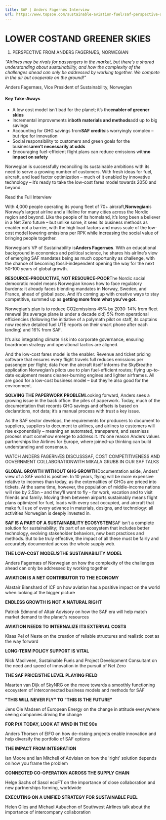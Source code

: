 ```yaml
---
title: SAF | Anders Fagernæs Interview
url: https://www.topsoe.com/sustainable-aviation-fuel/saf-perspective-anders-fagernaes#download-popup-u4m-interview-header
---
```


# LOWER COSTAND GREENER SKIES

01. PERSPECTIVE FROM ANDERS FAGERNÆS, NORWEGIAN

*“Airlines may be rivals for passengers in the market, but there’s a shared understanding about sustainability, and how the complexity of the challenges ahead can only be addressed by working together. We compete in the air but cooperate on the ground!”*

Anders Fagernæs, Vice President of Sustainability, Norwegian

#### Key Take-Aways

- A low cost model isn’t bad for the planet; it’s the**enabler of greener skies**
- Incremental improvements in**both materials and methods**add up to big savings
- Accounting for GHG savings from**SAF credits**is worryingly complex – but ripe for innovation
- Social responsibility to customers and green goals for the business**aren’t necessarily at odds**
- Encouraging fuel-efficient flight plans can reduce emissions with**no impact on safety**

Norwegian is successfully reconciling its sustainable ambitions with its need to serve a growing number of customers. With fresh ideas for fuel, aircraft, and load factor optimization – much of it enabled by innovative technology – it’s ready to take the low-cost fares model towards 2050 and beyond.

Read the Full Interview

With 4,000 people operating its young fleet of 70+ aircraft,**Norwegian**is Norway’s largest airline and a lifeline for many cities across the Nordic region and beyond. Like the people of its homeland, it’s long been a believer in a Net Zero future – but unlike some, it sees its business methods as enabler not a barrier, with the high load factors and mass scale of the low-cost model lowering emissions per RPK while increasing the social value of bringing people together.

Norwegian’s VP of Sustainability is**Anders Fagernæs**. With an educational background in economics and political science, he shares his airline’s view of emerging SAF mandates being as much opportunity as challenge, with the chance of becoming fossil-independent opening the way for the next 50-100 years of global growth.

**RESOURCE-PRODUCTIVE, NOT RESOURCE-POOR**The Nordic social democratic model means Norwegian knows how to face regulatory burdens: it already faces blending mandates in Norway, Sweden, and France, ahead of global pace. And it’s coming up with creative ways to stay competitive, summed up as:**getting more from what you’ve got.**

Norwegian’s plan is to reduce CO2emissions 45% by 2030: 14% from fleet renewal (its average plane is under a decade old) 5% from operational efficiencies (following the initiative of a polymath pilot on staff, its captains now receive detailed fuel UTE reports on their smart phone after each landing) and 16% from SAF.

It’s also integrating climate risk into corporate governance, ensuring boardroom strategy and operational tactics are aligned.

And the low-cost fares model is the enabler. Revenue and ticket pricing software that ensures every flight travels full reduces emissions per passenger per flight; data from the aircraft itself informs the SkyBreathe application Norwegian’s pilots use to plan fuel-efficient routes; flying up-to-date equipment means cleaner-burning engines and lighter airframes. All are good for a low-cost business model – but they’re also good for the environment.

**SOLVING THE PAPERWORK PROBLEM**Looking forward, Anders sees a growing issue in the back office: the piles of paperwork. Today, much of the documentation that records GHG savings and offsets is based on declarations, not data; it’s a manual process with trust a key issue.

As the SAF sector develops, the requirements for producers to document to suppliers, suppliers to document to airlines, and airlines to customers will rise exponentially – meaning an automated, transparent, and seamless process must somehow emerge to address it. It’s one reason Anders values partnerships like Airlines for Europe, where joined-up thinking can build understanding and consensus.

WATCH ANDERS FAGERNÆS DISCUSSSAF, COST COMPETITIVENESS AND GOVERNMENT COLLABORATIONWITH MIKALA GRUBB IN OUR SAF TALKS

**GLOBAL GROWTH WITHOUT GHG GROWTH**Documentation aside, Anders’ view of a SAF world is positive. In 10 years, flying will be more expensive relative to incomes than today, as the externalities of GHGs are priced into tickets. At the same time, however, the population of middle-income nations will rise by 2.5bn – and they’ll want to fly - for work, vacation and to visit friends and family. Moving them between airports sustainably means flight plans optimized for fuel, loads with every seat occupied, and aircraft that make full use of every advance in materials, designs, and technology: all activities Norwegian is deeply invested in.

**SAF IS A PART OF A SUSTAINABILITY ECOSYSTEM**SAF isn’t a complete solution for sustainability; it’s part of an ecosystem that includes better technology, evolving stakeholder behaviors, new best practices and methods. But to be truly effective, the impact of all these must be fairly and accurately documented across the whole supply web.

**THE LOW-COST MODEL*IS*THE SUSTAINABILITY MODEL**

Anders Fagernæs of Norwegian on how the complexity of the challenges ahead can only be addressed by working together

**AVIATION IS A NET CONTRIBUTOR TO THE ECONOMY**

Alastair Blanshard of ICF on how aviation has a positive impact on the world when looking at the bigger picture

**ENDLESS GROWTH IS NOT A NATURAL RIGHT**

Patrick Edmond of Altair Advisory on how the SAF era will help match market demand to the planet's resources

**AVIATION NEEDS TO INTERNALIZE ITS EXTERNAL COSTS**

Klaas Pel of Neste on the creation of reliable structures and realistic cost as the way forward

**LONG-TERM POLICY SUPPORT IS VITAL**

Nick Macilveen, Sustainable Fuels and Project Development Consultant on the need and speed of innovation in the pursuit of Net Zero

**THE SAF PRICE*IS*THE LEVEL PLAYING FIELD**

Maarten van Dijk of SkyNRG on the move towards a smoothly functioning ecosystem of interconnected business models and methods for SAF

**"THIS WILL NEVER FLY" TO "THIS IS THE FUTURE"**

Jens Ole Madsen of European Energy on the change in attitude everywhere seeing companies driving the change

**FOR PtX TODAY, LOOK AT WIND IN THE 90s**

Anders Thorsen of EIFO on how de-risking projects enable innovation and help diversify the portfolio of SAF options

**THE IMPACT FROM INTEGRATION**

Ian Moore and Ian Mitchell of Advisian on how the 'right' solution depends on how you frame the problem

**CONNECTED CO-OPERATION ACROSS THE SUPPLY CHAIN**

Helge Sachs of Sasol ecoFT on the importance of close collaboration and new partnerships forming, worldwide

**EXECUTING ON A UNIFIED STRATEGY FOR SUSTAINABLE FUEL**

Helen Giles and Michael Aubuchon of Southwest Airlines talk about the importance of intercompany collaboration
